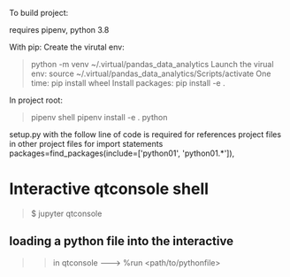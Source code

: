 To build project:

requires pipenv, python 3.8

With pip:
Create the virutal env:
> python -m venv ~/.virtual/pandas_data_analytics
Launch the virual env:
> source ~/.virtual/pandas_data_analytics/Scripts/activate
One time:
> pip install wheel
Install packages:
> pip install -e .

In project root:

> pipenv shell
> pipenv install -e .
> python <filename>

setup.py with the follow line of code is required for references project files in other project files for import statements
packages=find_packages(include=['python01', 'python01.*']),


# Interactive qtconsole shell
> $ jupyter qtconsole
## loading a python file into the interactive
>> in qtconsole ---> %run <path/to/pythonfile>
